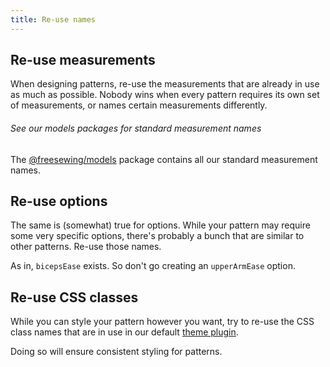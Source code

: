 ```yaml
---
title: Re-use names
---
```


## Re-use measurements

When designing patterns, re-use the measurements that are already in use as much as possible. Nobody wins when every pattern requires its own set of measurements, or names certain measurements differently.

<Tip>

######  See our models packages for standard measurement names

The [@freesewing/models](/reference/packages/models/)
package contains all our standard measurement names.

</Tip>

## Re-use options

The same is (somewhat) true for options. While your pattern may require some very specific options, there's probably a bunch that are similar to other patterns. Re-use those names.

As in, `bicepsEase` exists. So don't go creating an `upperArmEase` option.

## Re-use CSS classes

While you can style your pattern however you want, try to re-use the CSS class names that are in use in our default [theme plugin](/reference/packages/plugin-theme/).

Doing so will ensure consistent styling for patterns.
